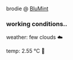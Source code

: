 brodie @ [BluMint](https://www.linkedin.com/company/blumint-io/)

<!--weather_start-->
### working conditions..

weather: few clouds ☁️

temp: 2.55 °C 🧥

<!--weather_end-->
